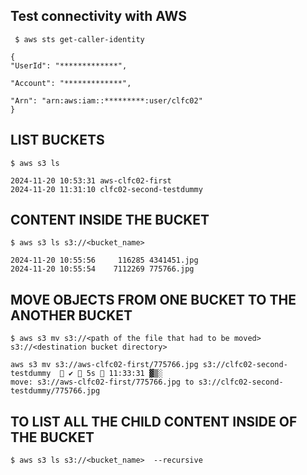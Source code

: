 ## Test connectivity with AWS
     $ aws sts get-caller-identity 

    {
    "UserId": "*************",

    "Account": "*************",

    "Arn": "arn:aws:iam::*********:user/clfc02"
    }


## LIST BUCKETS

    $ aws s3 ls
    
    2024-11-20 10:53:31 aws-clfc02-first
    2024-11-20 11:31:10 clfc02-second-testdummy


## CONTENT INSIDE THE BUCKET

    $ aws s3 ls s3://<bucket_name>

    2024-11-20 10:55:56     116285 4341451.jpg
    2024-11-20 10:55:54    7112269 775766.jpg


## MOVE OBJECTS FROM ONE BUCKET TO THE ANOTHER BUCKET
    $ aws s3 mv s3://<path of the file that had to be moved> s3://<destination bucket directory>

    aws s3 mv s3://aws-clfc02-first/775766.jpg s3://clfc02-second-testdummy   ✔  5s  11:33:31 ▓▒░
    move: s3://aws-clfc02-first/775766.jpg to s3://clfc02-second-testdummy/775766.jpg


## TO LIST ALL THE CHILD CONTENT INSIDE OF THE BUCKET 

    $ aws s3 ls s3://<bucket_name>  --recursive 
